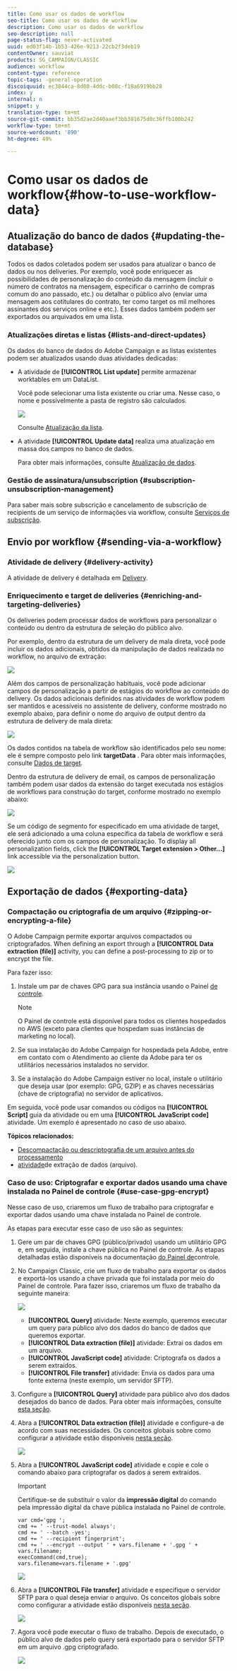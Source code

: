 ```yaml
---
title: Como usar os dados de workflow
seo-title: Como usar os dados de workflow
description: Como usar os dados de workflow
seo-description: null
page-status-flag: never-activated
uuid: ed03f14b-1b53-426e-9213-22cb2f3deb19
contentOwner: sauviat
products: SG_CAMPAIGN/CLASSIC
audience: workflow
content-type: reference
topic-tags: -general-operation
discoiquuid: ec3844ca-8d80-4ddc-b08c-f18a6919bb28
index: y
internal: n
snippet: y
translation-type: tm+mt
source-git-commit: bb35d2ae2d40aaef3bb381675d0c36ffb100b242
workflow-type: tm+mt
source-wordcount: '890'
ht-degree: 49%

---
```



# Como usar os dados de workflow{#how-to-use-workflow-data}

## Atualização do banco de dados {#updating-the-database}

Todos os dados coletados podem ser usados para atualizar o banco de dados ou nos deliveries. Por exemplo, você pode enriquecer as possibilidades de personalização do conteúdo da mensagem (incluir o número de contratos na mensagem, especificar o carrinho de compras comum do ano passado, etc.) ou detalhar o público alvo (enviar uma mensagem aos cotitulares do contrato, ter como target os mil melhores assinantes dos serviços online e etc.). Esses dados também podem ser exportados ou arquivados em uma lista.

### Atualizações diretas e listas {#lists-and-direct-updates}

Os dados do banco de dados do Adobe Campaign e as listas existentes podem ser atualizados usando duas atividades dedicadas:

* A atividade de **[!UICONTROL List update]** permite armazenar worktables em um DataList.

   Você pode selecionar uma lista existente ou criar uma. Nesse caso, o nome e possivelmente a pasta de registro são calculados.

   ![](assets/s_user_create_list.png)

   Consulte [Atualização da lista](../../workflow/using/list-update.md).

* A atividade **[!UICONTROL Update data]** realiza uma atualização em massa dos campos no banco de dados.

   Para obter mais informações, consulte [Atualização de dados](../../workflow/using/update-data.md).

### Gestão de assinatura/unsubscription {#subscription-unsubscription-management}

Para saber mais sobre subscrição e cancelamento de subscrição de recipients de um serviço de informações via workflow, consulte [Serviços de subscrição](../../workflow/using/subscription-services.md).

## Envio por workflow {#sending-via-a-workflow}

### Atividade de delivery {#delivery-activity}

A atividade de delivery é detalhada em [Delivery](../../workflow/using/delivery.md).

### Enriquecimento e target de deliveries {#enriching-and-targeting-deliveries}

Os deliveries podem processar dados de workflows para personalizar o conteúdo ou dentro da estrutura de seleção do público alvo.

Por exemplo, dentro da estrutura de um delivery de mala direta, você pode incluir os dados adicionais, obtidos da manipulação de dados realizada no workflow, no arquivo de extração:

![](assets/s_advuser_add_data_postal_mail.png)

Além dos campos de personalização habituais, você pode adicionar campos de personalização a partir de estágios do workflow ao conteúdo do delivery. Os dados adicionais definidos nas atividades de workflow podem ser mantidos e acessíveis no assistente de delivery, conforme mostrado no exemplo abaixo, para definir o nome do arquivo de output dentro da estrutura de delivery de mala direta:

![](assets/s_advuser_using_additional_data.png)

Os dados contidos na tabela de workflow são identificados pelo seu nome: ele é sempre composto pelo link **targetData** . Para obter mais informações, consulte [Dados de target](../../workflow/using/data-life-cycle.md#target-data).

Dentro da estrutura de delivery de email, os campos de personalização também podem usar dados da extensão do target executada nos estágios de workflows para construção do target, conforme mostrado no exemplo abaixo:

![](assets/s_advuser_add_data_email.png)

Se um código de segmento for especificado em uma atividade de target, ele será adicionado a uma coluna específica da tabela de workflow e será oferecido junto com os campos de personalização. To display all personalization fields, click the **[!UICONTROL Target extension > Other...]** link accessible via the personalization button.

![](assets/s_advuser_segment_code_select.png)

## Exportação de dados {#exporting-data}

### Compactação ou criptografia de um arquivo {#zipping-or-encrypting-a-file}

O Adobe Campaign permite exportar arquivos compactados ou criptografados. When defining an export through a **[!UICONTROL Data extraction (file)]** activity, you can define a post-processing to zip or to encrypt the file.

Para fazer isso:

1. Instale um par de chaves GPG para sua instância usando o Painel [de controle](https://docs.adobe.com/content/help/en/control-panel/using/instances-settings/gpg-keys-management.html#encrypting-data).

   >[!NOTE]
   >
   >O Painel de controle está disponível para todos os clientes hospedados no AWS (exceto para clientes que hospedam suas instâncias de marketing no local).

1. Se sua instalação do Adobe Campaign for hospedada pela Adobe, entre em contato com o Atendimento ao cliente da Adobe para ter os utilitários necessários instalados no servidor.
1. Se a instalação do Adobe Campaign estiver no local, instale o utilitário que deseja usar (por exemplo: GPG, GZIP) e as chaves necessárias (chave de criptografia) no servidor de aplicativos.

Em seguida, você pode usar comandos ou códigos na **[!UICONTROL Script]** guia da atividade ou em uma **[!UICONTROL JavaScript code]** atividade. Um exemplo é apresentado no caso de uso abaixo.

**Tópicos relacionados:**

* [Descompactação ou descriptografia de um arquivo antes do processamento](../../workflow/using/importing-data.md#unzipping-or-decrypting-a-file-before-processing)
* [atividade](../../workflow/using/extraction--file-.md)de extração de dados (arquivo).

### Caso de uso: Criptografar e exportar dados usando uma chave instalada no Painel de controle {#use-case-gpg-encrypt}

Nesse caso de uso, criaremos um fluxo de trabalho para criptografar e exportar dados usando uma chave instalada no Painel de controle.

As etapas para executar esse caso de uso são as seguintes:

1. Gere um par de chaves GPG (público/privado) usando um utilitário GPG e, em seguida, instale a chave pública no Painel de controle. As etapas detalhadas estão disponíveis na documentação [do Painel de](https://docs.adobe.com/content/help/en/control-panel/using/instances-settings/gpg-keys-management.html#encrypting-data)controle.

1. No Campaign Classic, crie um fluxo de trabalho para exportar os dados e exportá-los usando a chave privada que foi instalada por meio do Painel de controle. Para fazer isso, criaremos um fluxo de trabalho da seguinte maneira:

   ![](assets/gpg-workflow-encrypt.png)

   * **[!UICONTROL Query]** atividade: Neste exemplo, queremos executar um query para público alvo dos dados do banco de dados que queremos exportar.
   * **[!UICONTROL Data extraction (file)]** atividade: Extrai os dados em um arquivo.
   * **[!UICONTROL JavaScript code]** atividade: Criptografa os dados a serem extraídos.
   * **[!UICONTROL File transfer]** atividade: Envia os dados para uma fonte externa (neste exemplo, um servidor SFTP).

1. Configure a **[!UICONTROL Query]** atividade para público alvo dos dados desejados do banco de dados. Para obter mais informações, consulte [esta seção](../../workflow/using/query.md).

1. Abra a **[!UICONTROL Data extraction (file)]** atividade e configure-a de acordo com suas necessidades. Os conceitos globais sobre como configurar a atividade estão disponíveis [nesta seção](../../workflow/using/extraction--file-.md).

   ![](assets/gpg-data-extraction.png)

1. Abra a **[!UICONTROL JavaScript code]** atividade e copie e cole o comando abaixo para criptografar os dados a serem extraídos.

   >[!IMPORTANT]
   >
   >Certifique-se de substituir o valor da **impressão digital** do comando pela impressão digital da chave pública instalada no Painel de controle.

   ```
   var cmd='gpg ';
   cmd += ' --trust-model always';
   cmd += ' --batch -yes';
   cmd += ' --recipient fingerprint';
   cmd += ' --encrypt --output ' + vars.filename + '.gpg ' + vars.filename;
   execCommand(cmd,true);
   vars.filename=vars.filename + '.gpg'
   ```

   ![](assets/gpg-script.png)

1. Abra a **[!UICONTROL File transfer]** atividade e especifique o servidor SFTP para o qual deseja enviar o arquivo. Os conceitos globais sobre como configurar a atividade estão disponíveis [nesta seção](../../workflow/using/file-transfer.md).

   ![](assets/gpg-file-transfer.png)

1. Agora você pode executar o fluxo de trabalho. Depois de executado, o público alvo de dados pelo query será exportado para o servidor SFTP em um arquivo .gpg criptografado.

   ![](assets/gpg-sftp-encrypt.png)
